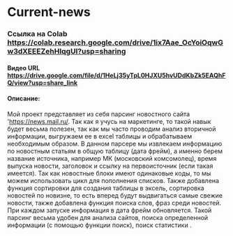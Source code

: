 # Current-news
### Ссылка на Colab https://colab.research.google.com/drive/1ix7Aae_OcYoiOqwGw3dXEEEZehHIqgUl?usp=sharing  
#### Видео URL https://drive.google.com/file/d/1HeLj35yTpL0HJXU5hvUDdKbZk5EAQhFQ/view?usp=share_link 
#### Описание:
  Мой проект представляет из себя парсинг новостного сайта 'https://news.mail.ru/. Так как я учусь на маркетинге, то такой навык будет весьма полезен, так как мы часто проводим анализ вторичной информации, выгружаем ее в excel таблицы и обрабатываем необходимым образом. 
  В данном парсере мы извлекаем информацию по новостным статьям в общую таблицу (дата фрейм), а именно берем название источника, например МК (московский комсомолец), время выпуска новости, заголовок и ссылку на первоисточник (если такая имеется). Так как новостные блоки имеют одинаковые коды, то мы можем использовать цикл для пополнения списков. 
  Также добавлена функция сортировки для создания таблицы в эксель, сортировка новостей по новизне, то есть вперед будут выдвигаться самые свежие новости, также добавлена функция поиска слов, фраз среди новостей. При каждом запуске информация в дата фрейм обновляется.
  Такой парсинг весьма удобен для анализа сайтов, поиска определенной информации (с помощью функции поиск), поиск статистики .
